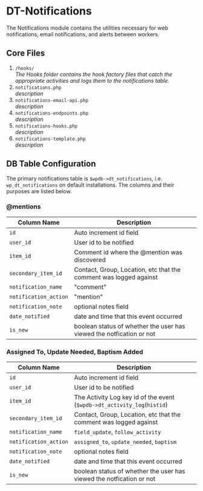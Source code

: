 # DT-Notifications
The Notifications module contains the utilities necessary for web notifications, email notifications, and alerts between workers.

## Core Files

1. `/hooks/`   
   _The Hooks folder contains the hook factory files that catch the appropriate activities and logs them to the notifications table._
1. `notifications.php`  
   _description_
1. `notifications-email-api.php`  
   _description_
1. `notifications-endpoints.php`   
   _description_
1. `notifications-hooks.php`  
   _description_
1. `notifications-template.php`  
   _description_

## DB Table Configuration

The primary notifications table is `$wpdb->dt_notifications`, i.e. `wp_dt_notifications` on default installations. The 
columns and their purposes are listed below.

### @mentions

| Column Name           | Description                                                               |
| ------------          |------------                                                               |
| `id`                  | Auto increment id field                                                   |
| `user_id`             | User id to be notified                                                    |
| `item_id`             | Comment id where the @mention was discovered                              |
| `secondary_item_id`   | Contact, Group, Location, etc that the comment was logged against         |
| `notification_name`   | "comment"                                                                 |
| `notification_action` | "mention"                                                                 |
| `notification_note`   | optional notes field                                                      |
| `date_notified`       | date and time that this event occurred                                    |
| `is_new`              | boolean status of whether the user has viewed the notfication or not      |


### Assigned To, Update Needed, Baptism Added

| Column Name           | Description                                                               |
| ------------          |------------                                                               |
| `id`                  | Auto increment id field                                                   |
| `user_id`             | User id to be notified                                                    |
| `item_id`             | The Activity Log key id of the event (`$wpdb->dt_activity_log`(`histid`) |
| `secondary_item_id`   | Contact, Group, Location, etc that the comment was logged against         |
| `notification_name`   | `field_update`, `follow_activity`                                         |
| `notification_action` | `assigned_to`, `update_needed`, `baptism`                                 |
| `notification_note`   | optional notes field                                                      |
| `date_notified`       | date and time that this event occurred                                    |
| `is_new`              | boolean status of whether the user has viewed the notfication or not      |


